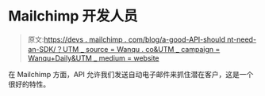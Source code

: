 # Mailchimp 开发人员

> 原文:[https://devs . mailchimp . com/blog/a-good-API-should nt-need-an-SDK/？UTM _ source = Wanqu . co&UTM _ campaign = Wanqu+Daily&UTM _ medium = website](https://devs.mailchimp.com/blog/a-good-api-shouldnt-need-an-sdk/?utm_source=wanqu.co&utm_campaign=Wanqu+Daily&utm_medium=website)

在 Mailchimp 方面，API 允许我们发送自动电子邮件来抓住潜在客户，这是一个很好的特性。